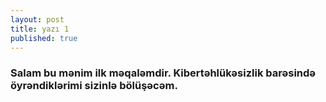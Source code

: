 ```yaml
---
layout: post
title: yazı 1
published: true
---
```

### Salam bu mənim ilk məqaləmdir. Kibertəhlükəsizlik barəsində öyrəndiklərimi sizinlə bölüşəcəm.